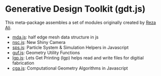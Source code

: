 Generative Design Toolkit (gdt.js)
======================================

This meta-package assembles a set of modules originally created
by [Reza Ali](http://www.syedrezaali.com/#/ycam-grp/).

- [mda.js](https://github.com/YCAMInterlab/mda.js): half edge mesh data structure in js
- [nsc.js](https://github.com/YCAMInterlab/nsc.js): New Shiny Camera
- [sps.js](https://github.com/YCAMInterlab/sps.js): Particle System & Simulation Helpers in Javascript
- [guf.js](https://github.com/YCAMInterlab/guf.js): Geometry Utility Functions
- [lgp.js](https://github.com/YCAMInterlab/lpg.js): Lets Get Printing (lgp) helps read and write files for digitial fabrication
- [cga.js](https://github.com/YCAMInterlab/cga.js): Computational Geometry Algorithms in Javascript
